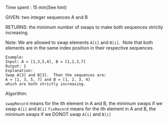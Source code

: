 Time spent :  15 min(See hint)

GIVEN: two integer sequences A and B

RETURNS: the minimum number of swaps to make both sequences strictly increasing.

Note: We are allowed to swap elements `A[i]` and `B[i]`.  Note that both elements are in the same index position in their respective sequences.

```
Example:
Input: A = [1,3,5,4], B = [1,2,3,7]
Output: 1
Explanation: 
Swap A[3] and B[3].  Then the sequences are:
A = [1, 3, 5, 7] and B = [1, 2, 3, 4]
which are both strictly increasing.
```

Algorithm:

`swapRecord` means for the ith element in A and B, the minimum swaps if we swap `A[i]` and `B[i]` `fixRecord` means for the ith element in A and B, the minimum swaps if we DONOT swap `A[i]` and `B[i]`